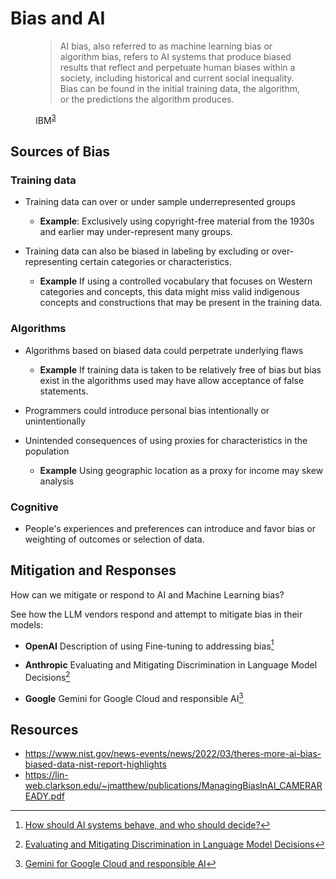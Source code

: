 # Bias and AI

<figure>
  <blockquote class="blockquote">
   <p>
   AI bias, also referred to as machine learning bias or algorithm bias, refers 
   to AI systems that produce biased results that reflect and perpetuate human 
   biases within a society, including historical and current social inequality. 
   Bias can be found in the initial training data, the algorithm, or the 
   predictions the algorithm produces.
   </p>
  </blockquote>
  <figcaption class="blockquote-footer" markdown="span">
   IBM<sup><a class="footnote-ref" href="#fn:IBM_AI_BIAS">3</a></sup>
  </figcaption>
</figure>


## Sources of Bias

### Training data
- Training data can over or under sample underrepresented groups
  
    - **Example**:
      Exclusively using copyright-free material from the 1930s and earlier 
      may under-represent many groups.
 
- Training data can also be biased in labeling by excluding or over-representing
  certain categories or characteristics.

    - **Example**
      If using a controlled vocabulary that focuses on Western categories and concepts,
      this data might miss valid indigenous concepts and constructions that may be present in the
      training data.  

### Algorithms
- Algorithms based on biased data could perpetrate underlying flaws
    - **Example**
      If training data is taken to be relatively free of bias but bias exist in the 
      algorithms used may have allow acceptance of false statements. 
  
- Programmers could introduce personal bias intentionally or unintentionally

- Unintended consequences of using proxies for characteristics in the 
  population

    - **Example**
      Using geographic location as a proxy for income may skew analysis 

### Cognitive
- People's experiences and preferences can introduce and favor bias or 
  weighting of outcomes or selection of data.


## Mitigation and Responses
How can we mitigate or respond to AI and Machine Learning bias? 

See how the LLM vendors respond and attempt to mitigate bias in their models:

- **OpenAI** Description of using Fine-tuning to addressing bias[^HOW_AI_BEHAVE]

- **Anthropic** Evaluating and Mitigating Discrimination in Language Model Decisions[^CLAUDE_LANG]

- **Google** Gemini for Google Cloud and responsible AI[^GEMINI]

[^IBM_AI_BIAS]: [Shedding light on AI bias with real world examples](https://www.ibm.com/blog/shedding-light-on-ai-bias-with-real-world-examples/)
[^HOW_AI_BEHAVE]: [How should AI systems behave, and who should decide?](https://openai.com/index/how-should-ai-systems-behave/)
[^CLAUDE_LANG]: [Evaluating and Mitigating Discrimination in Language Model Decisions](https://www.anthropic.com/news/evaluating-and-mitigating-discrimination-in-language-model-decisions)
[^GEMINI]: [Gemini for Google Cloud and responsible AI](https://cloud.google.com/gemini/docs/discover/responsible-ai)
## Resources 
- https://www.nist.gov/news-events/news/2022/03/theres-more-ai-bias-biased-data-nist-report-highlights
- https://lin-web.clarkson.edu/~jmatthew/publications/ManagingBiasInAI_CAMERAREADY.pdf 
